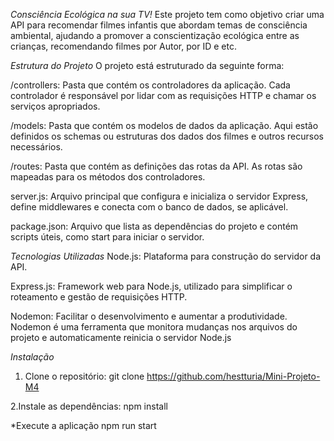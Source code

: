 *Consciência Ecológica na sua TV!*
Este projeto tem como objetivo criar uma API para recomendar filmes infantis que abordam temas de consciência ambiental, ajudando a promover a conscientização ecológica entre as crianças, recomendando filmes por Autor, por ID e etc.



*Estrutura do Projeto*
O projeto está estruturado da seguinte forma:

/controllers: Pasta que contém os controladores da aplicação. Cada controlador é responsável por lidar com as requisições HTTP e chamar os serviços apropriados.

/models: Pasta que contém os modelos de dados da aplicação. Aqui estão definidos os schemas ou estruturas dos dados dos filmes e outros recursos necessários.

/routes: Pasta que contém as definições das rotas da API. As rotas são mapeadas para os métodos dos controladores.

server.js: Arquivo principal que configura e inicializa o servidor Express, define middlewares e conecta com o banco de dados, se aplicável.

package.json: Arquivo que lista as dependências do projeto e contém scripts úteis, como start para iniciar o servidor.



*Tecnologias Utilizadas*
Node.js: Plataforma para construção do servidor da API.

Express.js: Framework web para Node.js, utilizado para simplificar o roteamento e gestão de requisições HTTP.

Nodemon: Facilitar o desenvolvimento e aumentar a produtividade. Nodemon é uma ferramenta que monitora mudanças nos arquivos do projeto e automaticamente reinicia o servidor Node.js

*Instalação*
1. Clone o repositório:
git clone https://github.com/hestturia/Mini-Projeto-M4

2.Instale as dependências:
npm install

*Execute a aplicação
npm run start
